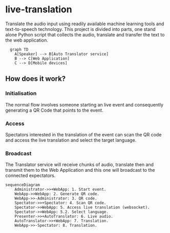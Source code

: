 # live-translation
Translate the audio input using readily available machine learning tools and text-to-speech technology. 
This project is divided into parts, one stand alone Python script that collects the audio, translate and transfer the text to the web application.


```mermaid
  graph TD 
    A[Speaker] --> B[Auto Translator service] 
    B --> C[Web Application] 
    C --> D[Mobile devices]
```

## How does it work?

### Initialisation
The normal flow involves someone starting an live event and consequently generating a QR Code that points to the event.

### Access
Spectators interested in the translation of the event can scan the QR code and access the live translation and select the target language.

### Broadcast
The Translator service will receive chunks of audio, translate then and transmit them to the Web Application and this one will broadcast to the connected expectators.

```mermaid
sequenceDiagram
    Administrator->>+WebApp: 1. Start event.
    WebApp->>WebApp: 2. Generate QR code.
    WebApp->>-Administrator: 3. QR code.
    Spectator->>+Spectator: 4. Scan QR code.
    Spectator->>WebApp: 5. Access live translation (websocket).
    Spectator->>WebApp: 5.2. Select language.
    Presenter->>+AutoTranslator: 6. Live audio.
    AutoTranslator->>+WebApp: 7. Translation.
    WebApp->>-Spectator: 8. Translation.
```